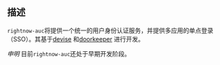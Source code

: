 ## 描述

`rightnow-auc`将提供一个统一的用户身份认证服务，并提供多应用的单点登录（SSO）。其基于[devise](https://github.com/plataformatec/devise) 和[doorkeeper](https://github.com/applicake/doorkeeper) 进行开发。

*申明* 目前`rightnow-auc`还处于早期开发阶段。
